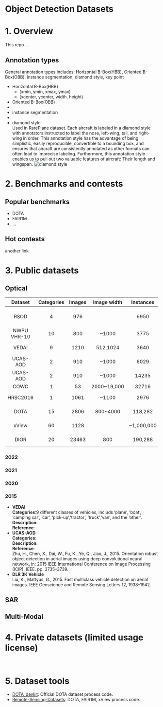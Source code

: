 # Object Detection Datasets

# 1. Overview
This repo ...

## Annotation types
General annotation types includes: Horizontal B-Box(HBB), Oriented B-Box(OBB), instance segmentation, diamond style, key point<br>
- Horizontal B-Box(HBB)<br>
  - (xmin, ymin, xmax, ymax)
  - (xcenter, ycenter, width, height)
- Oriented B-Box(OBB)<br>
- 
- instance segmentation<br>
- 
- diamond style<br>
    Used in RarePlane dataset. Each aircraft is labeled in a diamond style with annotators instructed to label the nose, left-wing, tail, and right-wing in order. This annotation style has the advantage of being simplistic, easily reproducible, convertible to a bounding box, and ensures that aircraft are consistently annotated as other formats can often lead to imprecise labeling. Furthermore, this annotation style enables us to pull out two valuable features of aircraft: Their length and wingspan.
    ![diamond style](https://www.cosmiqworks.org/wp-content/uploads/2020/04/1_gif.gif#pic_center)

    

# 2. Benchmarks and contests
## Popular benchmarks
- DOTA
- FAIR1M
- ...
## Hot contests
another link


# 3. Public datasets

## Optical
| Dataset     | Categories | Images | Image width | Instances | Annotation |   Source    | Year |
|:-----------:|:-------:|:--------:|:-------------:|:-----------:|:--------------:|:-----------:|:-----:|
| RSOD        | 4       | 976      |               | 6950        | HBB  | Google Earth, Tianditu | |
| NWPU VHR-10 | 10      | 800      | ~1000         | 3775        | HBB  | Google Earth           | 2016 |
| VEDAI       | 9       | 1210     | 512,1024      | 3640        | OBB  | Google Earth           | 2015 |
| UCAS-AOD    | 2       | 910      | ~1000         | 6029        | OBB  | Google Earth           | 2015 |
| UCAS-AOD    | 2       | 910      | ~1000         | 14235       | OBB  | Google Earth           | 2015 |
| COWC        | 1       | 53       | 2000~19,000   | 32716       | one dot        |
| HRSC2016    | 1       | 1061     | ~1100         | 2976        | oriented BB    |
| DOTA        | 15      | 2806     | 800~4000      | 118,282     | oriented BB    |
| xView       | 60      | 1128     |               | ~1,000,000  | horizontal BB  |
| DIOR        | 20      | 23463    | 800           | 190,288     | horizontal BB  |
### 2022
### 2021
### 2020
### 2015
- **VEDAI**<br>
**Categories**:9 different classes of vehicles, includs ‘plane’, ‘boat’, ‘camping car’, ‘car’, ‘pick-up’,‘tractor’, ‘truck’,‘van’, and the ‘other’.<br>
**Description**:<br>
**Reference**:<br>
- **UCAS-AOD**<br>
**Categories**:<br>
**Description**:<br>
**Reference**:<br>
Zhu, H., Chen, X., Dai, W., Fu, K., Ye, Q., Jiao, J., 2015. Orientation robust object detection in aerial images using deep convolutional neural network, in: 2015 IEEE International Conference on Image Processing (ICIP), IEEE. pp. 3735–3739.<br>
- **DLR 3K Vehicle**<br>
Liu, K., Mattyus, G., 2015. Fast multiclass vehicle detection on aerial images. IEEE Geoscience and Remote Sensing Letters 12, 1938–1942.<br>
## SAR

## Multi-Modal

# 4. Private datasets (limited usage license)
<br>

# 5. Dataset tools
- [DOTA_devkit](https://github.com/CAPTAIN-WHU/DOTA_devkit): Official DOTA dataset process code.
- [Remote-Sensing-Datasets](https://github.com/lawsonk16/Remote-Sensing-Datasets): DOTA, FAIR1M, xView process code.
